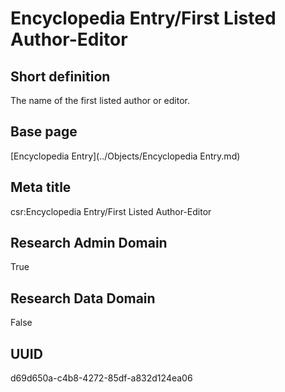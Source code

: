 # Encyclopedia Entry/First Listed Author-Editor
## Short definition
The name of the first listed author or editor.
## Base page
[Encyclopedia Entry](../Objects/Encyclopedia Entry.md)
## Meta title
csr:Encyclopedia Entry/First Listed Author-Editor
## Research Admin Domain
True
## Research Data Domain
False
## UUID
d69d650a-c4b8-4272-85df-a832d124ea06
